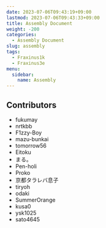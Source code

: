 ```yaml
---
date: 2023-07-06T09:43:19+09:00
lastmod: 2023-07-06T09:43:33+09:00
title: Assembly Document
weight: -200
categories:
  - Assembly Document
slug: assembly
tags:
  - Fraxinus1k
  - Fraxinus3e
menu:
  sidebar:
    name: Assembly
---
```


<script defer class="speakerdeck-embed" data-id="8c6f469b12a44b9c824107550e629ef0" data-ratio="1.77777777777778" src="//speakerdeck.com/assets/embed.js"></script>

## Contributors

* fukumay
* nrtkbb
* F1zzy-Boy
* mazu-bunkai
* tomorrow56
* Eitoku
* まる。
* Pen-holi
* Proko
* 京都タラレバ息子
* tiryoh
* odaki
* SummerOrange
* kusa0
* ysk1025
* sato4645
